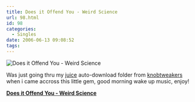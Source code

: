 ```yaml
---
title: Does it Offend You - Weird Science
url: 98.html
id: 98
categories:
  - Singles
date: 2006-06-13 09:08:52
tags:
---
```


![Does it Offend You - Weird Science](https://mikecann.co.uk/wp-content/uploads/2006/06/Weird_Science.jpg)

Was just going thru my [juice](https://www.mikecann.co.uk/Does_it_Offend_You_-_Weird_Science) auto-download folder from [knobtweakers ](https://www.knobtweakers.net/)when i came accross this little gem, good morning wake up music, enjoy!
<!-- more -->
**[Does it Offend You - Weird Science](https://www.mikecann.co.uk/MP3s/Singles/Does_it_Offend_You_-_Weird_Science.mp3 "Does_it_Offend_You_-_Weird_Science.mp3")**